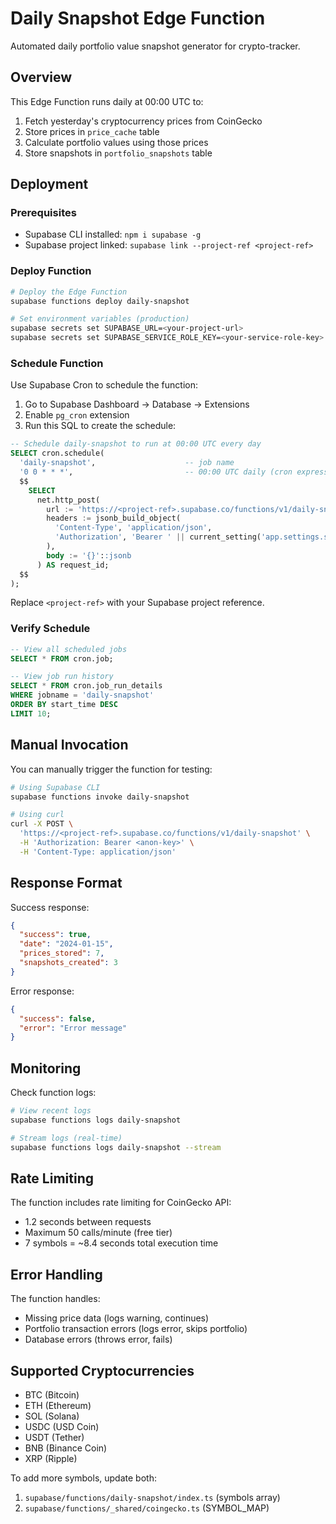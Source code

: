 # Daily Snapshot Edge Function

Automated daily portfolio value snapshot generator for crypto-tracker.

## Overview

This Edge Function runs daily at 00:00 UTC to:
1. Fetch yesterday's cryptocurrency prices from CoinGecko
2. Store prices in `price_cache` table
3. Calculate portfolio values using those prices
4. Store snapshots in `portfolio_snapshots` table

## Deployment

### Prerequisites

- Supabase CLI installed: `npm i supabase -g`
- Supabase project linked: `supabase link --project-ref <project-ref>`

### Deploy Function

```bash
# Deploy the Edge Function
supabase functions deploy daily-snapshot

# Set environment variables (production)
supabase secrets set SUPABASE_URL=<your-project-url>
supabase secrets set SUPABASE_SERVICE_ROLE_KEY=<your-service-role-key>
```

### Schedule Function

Use Supabase Cron to schedule the function:

1. Go to Supabase Dashboard → Database → Extensions
2. Enable `pg_cron` extension
3. Run this SQL to create the schedule:

```sql
-- Schedule daily-snapshot to run at 00:00 UTC every day
SELECT cron.schedule(
  'daily-snapshot',                    -- job name
  '0 0 * * *',                         -- 00:00 UTC daily (cron expression)
  $$
    SELECT
      net.http_post(
        url := 'https://<project-ref>.supabase.co/functions/v1/daily-snapshot',
        headers := jsonb_build_object(
          'Content-Type', 'application/json',
          'Authorization', 'Bearer ' || current_setting('app.settings.service_role_key')
        ),
        body := '{}'::jsonb
      ) AS request_id;
  $$
);
```

Replace `<project-ref>` with your Supabase project reference.

### Verify Schedule

```sql
-- View all scheduled jobs
SELECT * FROM cron.job;

-- View job run history
SELECT * FROM cron.job_run_details
WHERE jobname = 'daily-snapshot'
ORDER BY start_time DESC
LIMIT 10;
```

## Manual Invocation

You can manually trigger the function for testing:

```bash
# Using Supabase CLI
supabase functions invoke daily-snapshot

# Using curl
curl -X POST \
  'https://<project-ref>.supabase.co/functions/v1/daily-snapshot' \
  -H 'Authorization: Bearer <anon-key>' \
  -H 'Content-Type: application/json'
```

## Response Format

Success response:
```json
{
  "success": true,
  "date": "2024-01-15",
  "prices_stored": 7,
  "snapshots_created": 3
}
```

Error response:
```json
{
  "success": false,
  "error": "Error message"
}
```

## Monitoring

Check function logs:

```bash
# View recent logs
supabase functions logs daily-snapshot

# Stream logs (real-time)
supabase functions logs daily-snapshot --stream
```

## Rate Limiting

The function includes rate limiting for CoinGecko API:
- 1.2 seconds between requests
- Maximum 50 calls/minute (free tier)
- 7 symbols = ~8.4 seconds total execution time

## Error Handling

The function handles:
- Missing price data (logs warning, continues)
- Portfolio transaction errors (logs error, skips portfolio)
- Database errors (throws error, fails)

## Supported Cryptocurrencies

- BTC (Bitcoin)
- ETH (Ethereum)
- SOL (Solana)
- USDC (USD Coin)
- USDT (Tether)
- BNB (Binance Coin)
- XRP (Ripple)

To add more symbols, update both:
1. `supabase/functions/daily-snapshot/index.ts` (symbols array)
2. `supabase/functions/_shared/coingecko.ts` (SYMBOL_MAP)

